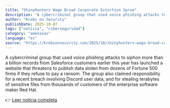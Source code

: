```yaml
---
title: "ShinyHunters Wage Broad Corporate Extortion Spree"
description: "A cybercriminal group that used voice phishing attacks to siphon more than a billion records from Salesforce customers earlier this year has launched a website that threatens to publish data stolen from dozens of Fortune 500 firms if they refuse to pay a ransom. The group also claimed responsibility for a recent breach involving Discord user data, and for stealing terabytes of sensitive files from thousands of customers of the enterprise software maker Red Hat."
author: "Krebs on Security"
publishDate: 2025-10-07
tags: ["noticia", "ciberseguridad"]
category: "amenazas"
language: "es"
source: "https://krebsonsecurity.com/2025/10/shinyhunters-wage-broad-corporate-extortion-spree/"
---
```


A cybercriminal group that used voice phishing attacks to siphon more than a billion records from Salesforce customers earlier this year has launched a website that threatens to publish data stolen from dozens of Fortune 500 firms if they refuse to pay a ransom. The group also claimed responsibility for a recent breach involving Discord user data, and for stealing terabytes of sensitive files from thousands of customers of the enterprise software maker Red Hat.

👉 [Leer noticia completa](https://krebsonsecurity.com/2025/10/shinyhunters-wage-broad-corporate-extortion-spree/)
